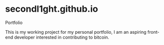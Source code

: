 # secondl1ght.github.io
Portfolio

This is my working project for my personal portfolio, I am an aspiring front-end developer interested in contributing to bitcoin.

